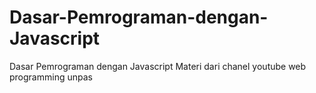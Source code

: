 # Dasar-Pemrograman-dengan-Javascript
Dasar Pemrograman dengan Javascript Materi dari chanel youtube web programming unpas
